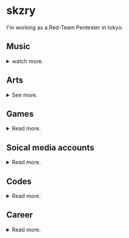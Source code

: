 # skzry
I'm working as a Red-Team Pentester in tokyo.

  
## Music  
<details><summary>watch more.</summary><div>

[【FEZ】ゲーム用プレイリスト](https://itunes.apple.com/jp/playlist/fez-%E3%82%B2%E3%83%BC%E3%83%A0%E7%94%A8%E3%83%97%E3%83%AC%E3%82%A4%E3%83%AA%E3%82%B9%E3%83%88/pl.u-NpXm9oWuvREVMa)

[【FEZ】ゲーム用プレイリスト２](https://itunes.apple.com/jp/playlist/%EF%BC%92-fez-%E3%82%B2%E3%83%BC%E3%83%A0%E7%94%A8%E3%83%97%E3%83%AC%E3%82%A4%E3%83%AA%E3%82%B9%E3%83%88/pl.u-2aoqXEzsVrP0Ba)  

[歌詞が英語以外の音楽](https://itunes.apple.com/jp/playlist/%E6%AD%8C%E8%A9%9E%E3%81%8C%E8%8B%B1%E8%AA%9E%E4%BB%A5%E5%A4%96%E3%81%AE%E9%9F%B3%E6%A5%BD/pl.u-gxblk8JTWmpaVg)  

[歩きながら聞くクラシック](https://itunes.apple.com/jp/playlist/%E6%AD%A9%E3%81%8D%E3%81%AA%E3%81%8C%E3%82%89%E8%81%9E%E3%81%8F%E3%82%AF%E3%83%A9%E3%82%B7%E3%83%83%E3%82%AF/pl.u-jV89boLubR42YX)  

---
</div></details>

## Arts
<details><summary>See more.</summary><div>

Tumblr <https://skzry.tumblr.com/>

<img src="https://78.media.tumblr.com/aa43d4f6d2fd78a7b415371bea193951/tumblr_p3zuzjksg41x1x8x1o1_r1_500.jpg" width=80%>

<img src="https://78.media.tumblr.com/10461d800932fe74d10d8b8b8b36f383/tumblr_p3yz4fCPgd1x1x8x1o1_1280.jpg" width=80%>

<img src="https://78.media.tumblr.com/1cbc3e7314c8271b8eb18bd4e1ac0ffc/tumblr_p3ywsjg7ij1x1x8x1o1_540.jpg" width=80%>

<img src="https://78.media.tumblr.com/428f3e3f76e164606ba1844122d8cfb5/tumblr_p3y1o80OoE1x1x8x1o1_r1_540.jpg" width=80%>

---
</div></details>

## Games
<details><summary>Read more.</summary><div>

#### Fantasy Earth Zero
- L鯖:ネツ Urban_Hymns  
- L鯖:ゲブ ウルドゥー語科  
- L鯖:ゲブ アラビア語科  
- L鯖:ネツ はなかゆい  
  
#### EVE ONLINE  
- Royyd Eullon  
---
</div></details>

## Soical media accounts
<details><summary>Read more.</summary><div>

- Twtter: <https://twitter.com/skzry>
- Blog:  <http://skzry.hatenablog.com/>
- github:  <https://github.com/skzry>
- Tumblr:  <https://skzry.tumblr.com/>

- Email `pyclas[a.t]yandex.ru`
---
</div></details>

## Codes
<details><summary>Read more.</summary><div>

Please wait a moment.  

---
</div></details>

## Career
<details><summary>Read more.</summary><div>

Download Resume <https://skzry.github.io/encrypted>  

This file is encrypted.  
Please contact me if you want to hire.  
I will tell you decrypt password.  
  
- Email:  `dcdce1@[a.t.]gmail.com`

 If you want to use PGP, please use it.
```
-----BEGIN PGP PUBLIC KEY BLOCK-----
xsFNBFqCblkBEACz/P1rQOkAHgbNTtb0lmUL1brgZvv2+qmTv8Ud16awozqk
YXl4WYy+TrmJj3+ALl9iZMzoQb3UxcSAeGLIEtKnSXRApDO6c4B/pOO/xBcw
jB/LwPxGcDgN1tijz78GaMaORHnATPE8XEtnUWLDOZyhzBPwQN+G1fAFIawa
NgSOjgszx2YB72eb1bFRXjaUPZKxZ+4QEtvq3iktlk0EIGgkYRDrUHiwDzQH
1DV4XbN17R9jghj04rwTUVH0+6sGKFEQzUtwo7pwabFVBgOH3O2GGJPdHKiQ
sLaRjfnnbkXtqb3rWzOyr26vIOXXMYu6ex66Y4O50gsxdHNwzcrIdOziXQKC
UYgnpb/9fIGummXOYP6PGzqKSMlnaKMk+j+AHkmiKcEziN2wk+bO/dpbF2X9
7GcORDTRRNq4DwJ5/QCd7ccF3bT/vVHXGzBX8yoOIvy6FCkMHyFgOP+0jFrU
57EFh4Grq4fdBn1YZDF9NKuASoZra2dLTJHAZimu8qxsbrwxIeZO4m6/hSUx
Oj5ziNsKvaaISjVhGBSB/kCr/SiXtIMoFQJTIEQqowxsEEJeWYOMmrydn4bI
ZquEY0Gr1JmZL4SkVw6C7gYIoR2KD0wJnhwn3lOYJHZQmAJsXYst2hvWoJYb
wcIvmAgYico9faLbEGyQNzvgvKKq1hw+Q2m5uwARAQABzRhzMSBwMiA8ZGNk
Y2UxQGdtYWlsLmNvbT7CwXUEEAEIACkFAlqCblsGCwkHCAMCCRCHX25gHs8T
ZAQVCAoCAxYCAQIZAQIbAwIeAQAAmt0P/1YNIE3Iynq/pebG/jczycf8LKRD
DT90vIw+366hCGu4YNP11C+II045o1EuXt9M0Gq7aT9p/GWAjHgcG7tw432F
4sQ4lfRKujeQuyhwjd5VPb6w2hzxUAc2MPBD88ua0SpQZrMJl/5CSZ9jXjRp
psKdGQoJdFqTpEYiigybK2Y/JaOhmHxixx4QLu2aI3Ce2ss7yQTvQ55XfeiU
XxaAGNJW1xrUuZovuu0cy26HIZCPprn8GzUH1bnP72H/4GmjsS0mPa9Hy8mF
gYCnod307ZtzbeaPNomOiIqbkuZRfrX3QTGZPCgBj2HlpAcjWME8kU0WFOtv
vl8nMdesRDFTzrhn7geiTgiBQU9XsLzUZBAFy70TqT1RZUhVq8GDnC03K+Ie
w609jnavj8SFZ3ClVZF3IjzjIYf89CpWueUpvG8El7RYKLAVeuzv+3cuYv9O
I1h5n0l2HIbJMTsh/PCgOlEh2cJFwGqrbSBuO+Od+OYz2Ba397uu8AszUWgl
vwhtmogSFtoJN3d5kjpmbV3Md9CFQQLy4cJbXBglTraRlddGrf/s8NNRWDXt
riUVaionWdQ1NQkWiRKqAaVuhhUSte9mvonW55sWGZ/3HmUv9qj+fG1+xb6K
K6+J8vPsmeSEH1cW5ZfTGsCSM2vacg+3y8H7e+4UeYkx7ifW+r46tGUHzsFN
BFqCblkBEAC7Jg4gO6mlQ7UhrLKWgHs9Q2HVDNp86wt9BXSz/TqTQhH+Xbed
C33BhymvmnM/c7lAnFxOFWvv5/YR4sfshpmOMgYZFMFZSbdF2Js0csnXDLGC
iWMTPHUjX/alPuivKMY+yL6lSuHWRvNdeVntjytOVdA/uRP9V/UBgfN0G8dX
TCNUpe+hrsi916J8C6w9h3W/qBp57tnQdQC9he0pzYiHxmfDpbuD7kTXz+ci
BQjhPm1W+X/hpJPX7QKYASmvfnkp5KmN7ecx1e9japGJSS1kM6gvnfRLi9gU
pfUTto670DGH2f+ou4oxTk+7mM+VxRSje/GXIqjlSSsCg3SBNiTeJFsGZIDv
9S9rYTPXGJG00O8vrVomKifNz+cSFRK3qGBL9c/wRsX9shKTyJAMCgBz0o3i
24j5rGPnJui0i951mwLjDIHvTGI2WgDSDVzghrMowdDOnfy63I6P8rCLs9vF
H9Js9n6pSgWRE8ZeB1/QzZliw7gEGS1nj3l0QDLUsspW3OZ0QYESoFJaFCV/
eX+DwnjudiPARIQ59CPgs7/xybHVRcOUCAyPR13Z43mbrIjvl8OFNPoEPJqo
LfbJgJRjnA3ecGvHNhsfsbIduTlNBh9fJ8LVw/12MG4IeAawN8tnKoB8M6KL
sjzeWJ/pfyZ0oQxacYXE7fR3GTwSwNCCOQARAQABwsFfBBgBCAATBQJagm5c
CRCHX25gHs8TZAIbDAAAZagP/R4/YzUkEvyEsvj5qK9skB4E4ba4vNIGXC0s
OMqXrK0lvBrkV5iCqnYh8ZIW91J3RYrvX+LNm8NT4x2GN/m3iERr4bkaHRZL
qWIQaHH3kuCszJVCNJKLo6qFEW9L9xnhdwo311ZizWMd7NKlDEjWJvdD3xTU
S+2RHYOAh4fZOMP6q1XI8YKEUPfRJmLHAEgCU0K1TjRM5Xx6YtO8BM2CWfSG
WAHwMGdwLleoEMpOjeIT0tzU1pftZBkhbkhR2gnmSMntEoNAePm9n3c9eawu
Iu3Mb5yf6ODT7wyqSUiQMc8ZOLrfro9FljNtm2FrNRFH2sA6p2vnzcDiml7L
5zWA1GBVSjj8Oo79N3TsD580vtNxpM3+3kpSU0LuHB1pNTlmMob8QGjD5Zrv
3jAGzjLaRNUxbUDeNrbW90vKO6kU7AJn2SjV4jXNHL3uXi3q9hIrVlA2Ela7
M130/NVB7DRl4eWxKYYMgvhCB8H8I1JWEgWtQiMcQGbfKSCuXDHUbDe2UKzl
iTeB7z6Kxmeaq0lyABg4g3WLbWUc+jld1ZxlQ93zgSM1GMMyyH3/hjGB3R3B
pWOWb90tYa8yYyARclEIaLYmm8Y6H+F+x4BE9fpMGsn73AmF93ylAshRBXPV
Mena47aOoDBUJ3bdMdv3rfJWRK4SzWOTUZCzU/MrVnDFG8iK
=cUv4
-----END PGP PUBLIC KEY BLOCK-----

```
---
</div></details>